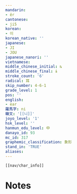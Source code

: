```yaml
---
mandarin:
- ěr
cantonese:
- ji5
korean:
- 이
korean_native: ''
japanese:
- JI
- JOU
japanese_nanori: ''
vietnamese:
middle_chinese_initial: ȵ
middle_chinese_final: ɨ
stroke_count: '6'
radical: 耳
skip_number: 4-6-1
grade_level: 1
pos: ''
english:
- ear
羅馬字: ni
韓文: '[[니]]'
joyo_level: '1'
hsk_level: ''
hanmun_edu_level: 中
danayo_id: 93
mc_id: 317
graphemic_classification: 象形
stand_in: 'TRUE'
aliases:
---
```

```meta-bind-embed
[[nav/char_info]]
```

# Notes
